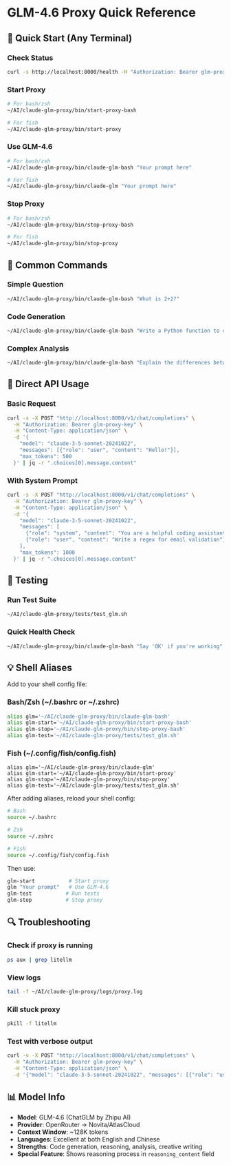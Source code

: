 # GLM-4.6 Proxy Quick Reference

## 🚀 Quick Start (Any Terminal)

### Check Status
```bash
curl -s http://localhost:8000/health -H "Authorization: Bearer glm-proxy-key" | jq
```

### Start Proxy
```bash
# For bash/zsh
~/AI/claude-glm-proxy/bin/start-proxy-bash

# For fish
~/AI/claude-glm-proxy/bin/start-proxy
```

### Use GLM-4.6
```bash
# For bash/zsh
~/AI/claude-glm-proxy/bin/claude-glm-bash "Your prompt here"

# For fish
~/AI/claude-glm-proxy/bin/claude-glm "Your prompt here"
```

### Stop Proxy
```bash
# For bash/zsh
~/AI/claude-glm-proxy/bin/stop-proxy-bash

# For fish
~/AI/claude-glm-proxy/bin/stop-proxy
```

## 📝 Common Commands

### Simple Question
```bash
~/AI/claude-glm-proxy/bin/claude-glm-bash "What is 2+2?"
```

### Code Generation
```bash
~/AI/claude-glm-proxy/bin/claude-glm-bash "Write a Python function to calculate factorial"
```

### Complex Analysis
```bash
~/AI/claude-glm-proxy/bin/claude-glm-bash "Explain the differences between REST and GraphQL APIs"
```

## 🔧 Direct API Usage

### Basic Request
```bash
curl -s -X POST "http://localhost:8000/v1/chat/completions" \
  -H "Authorization: Bearer glm-proxy-key" \
  -H "Content-Type: application/json" \
  -d '{
    "model": "claude-3-5-sonnet-20241022",
    "messages": [{"role": "user", "content": "Hello!"}],
    "max_tokens": 500
  }' | jq -r ".choices[0].message.content"
```

### With System Prompt
```bash
curl -s -X POST "http://localhost:8000/v1/chat/completions" \
  -H "Authorization: Bearer glm-proxy-key" \
  -H "Content-Type: application/json" \
  -d '{
    "model": "claude-3-5-sonnet-20241022",
    "messages": [
      {"role": "system", "content": "You are a helpful coding assistant."},
      {"role": "user", "content": "Write a regex for email validation"}
    ],
    "max_tokens": 1000
  }' | jq -r ".choices[0].message.content"
```

## 🧪 Testing

### Run Test Suite
```bash
~/AI/claude-glm-proxy/tests/test_glm.sh
```

### Quick Health Check
```bash
~/AI/claude-glm-proxy/bin/claude-glm-bash "Say 'OK' if you're working" | grep -q "OK" && echo "✅ Working!" || echo "❌ Not working"
```

## 💡 Shell Aliases

Add to your shell config file:

### Bash/Zsh (~/.bashrc or ~/.zshrc)
```bash
alias glm='~/AI/claude-glm-proxy/bin/claude-glm-bash'
alias glm-start='~/AI/claude-glm-proxy/bin/start-proxy-bash'
alias glm-stop='~/AI/claude-glm-proxy/bin/stop-proxy-bash'
alias glm-test='~/AI/claude-glm-proxy/tests/test_glm.sh'
```

### Fish (~/.config/fish/config.fish)
```fish
alias glm='~/AI/claude-glm-proxy/bin/claude-glm'
alias glm-start='~/AI/claude-glm-proxy/bin/start-proxy'
alias glm-stop='~/AI/claude-glm-proxy/bin/stop-proxy'
alias glm-test='~/AI/claude-glm-proxy/tests/test_glm.sh'
```

After adding aliases, reload your shell config:
```bash
# Bash
source ~/.bashrc

# Zsh
source ~/.zshrc

# Fish
source ~/.config/fish/config.fish
```

Then use:
```bash
glm-start           # Start proxy
glm "Your prompt"   # Use GLM-4.6
glm-test           # Run tests
glm-stop           # Stop proxy
```

## 🔍 Troubleshooting

### Check if proxy is running
```bash
ps aux | grep litellm
```

### View logs
```bash
tail -f ~/AI/claude-glm-proxy/logs/proxy.log
```

### Kill stuck proxy
```bash
pkill -f litellm
```

### Test with verbose output
```bash
curl -v -X POST "http://localhost:8000/v1/chat/completions" \
  -H "Authorization: Bearer glm-proxy-key" \
  -H "Content-Type: application/json" \
  -d '{"model": "claude-3-5-sonnet-20241022", "messages": [{"role": "user", "content": "test"}], "max_tokens": 10}'
```

## 📊 Model Info

- **Model**: GLM-4.6 (ChatGLM by Zhipu AI)
- **Provider**: OpenRouter → Novita/AtlasCloud
- **Context Window**: ~128K tokens
- **Languages**: Excellent at both English and Chinese
- **Strengths**: Code generation, reasoning, analysis, creative writing
- **Special Feature**: Shows reasoning process in `reasoning_content` field